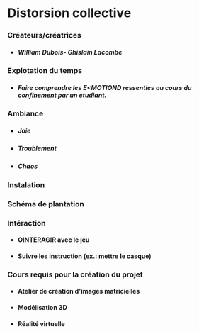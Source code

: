 # Distorsion collective

### Créateurs/créatrices
* ##### William Dubois- Ghislain Lacombe

### Explotation du temps
* ##### Faire comprendre les E<MOTIOND ressenties au cours du confinement par un etudiant.

### Ambiance
* ##### Joie
* ##### Troublement
* ##### Chaos

### Instalation

### Schéma de plantation

### Intéraction
* #### OINTERAGIR avec le jeu 
* #### Suivre les instruction (ex.: mettre le casque)

### Cours requis pour la création du projet
* #### Atelier de création d'images matricielles
* #### Modélisation 3D
* #### Réalité virtuelle
